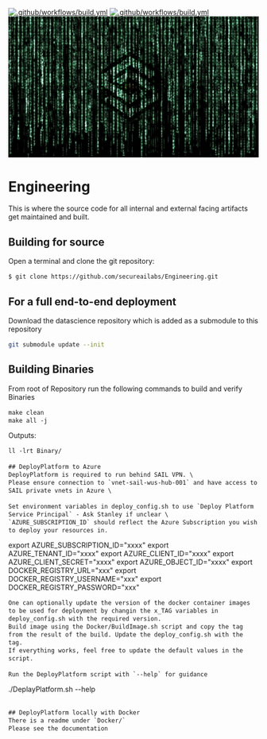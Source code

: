 [![.github/workflows/build.yml](https://github.com/secureailabs/Engineering/actions/workflows/build.yml/badge.svg)](https://github.com/secureailabs/Engineering/actions/workflows/build.yml)
[![.github/workflows/build.yml](https://github.com/secureailabs/Engineering/actions/workflows/build-c-cpp.yml/badge.svg)](https://github.com/secureailabs/Engineering/actions/workflows/build-c-cpp.yml)
![alt text](https://github.com/secureailabs/Engineering/blob/main/Logo.jpg?raw=true)


# Engineering
This is where the source code for all internal and external facing artifacts get maintained and built.

## Building for source

Open a terminal and clone the git repository:
```sh
$ git clone https://github.com/secureailabs/Engineering.git
```

## For a full end-to-end deployment
Download the datascience repository which is added as a submodule to this repository
```sh
git submodule update --init
```

## Building Binaries
From root of Repository run the following commands to build and verify Binaries

```
make clean
make all -j
```
Outputs:
```
ll -lrt Binary/

## DeployPlatform to Azure
DeployPlatform is required to run behind SAIL VPN. \
Please ensure connection to `vnet-sail-wus-hub-001` and have access to SAIL private vnets in Azure \

Set environment variables in deploy_config.sh to use `Deploy Platform Service Principal` - Ask Stanley if unclear \
`AZURE_SUBSCRIPTION_ID` should reflect the Azure Subscription you wish to deploy your resources in.
```
export AZURE_SUBSCRIPTION_ID="xxxx"
export AZURE_TENANT_ID="xxxx"
export AZURE_CLIENT_ID="xxxx"
export AZURE_CLIENT_SECRET="xxxx"
export AZURE_OBJECT_ID="xxxx"
export DOCKER_REGISTRY_URL="xxx"
export DOCKER_REGISTRY_USERNAME="xxx"
export DOCKER_REGISTRY_PASSWORD="xxx"
```
One can optionally update the version of the docker container images to be used for deployment by changin the x_TAG variables in deploy_config.sh with the required version.
Build image using the Docker/BuildImage.sh script and copy the tag from the result of the build. Update the deploy_config.sh with the tag.
If everything works, feel free to update the default values in the script.

Run the DeployPlatform script with `--help` for guidance
```
./DeplayPlatform.sh --help
```

## DeployPlatform locally with Docker
There is a readme under `Docker/`
Please see the documentation
